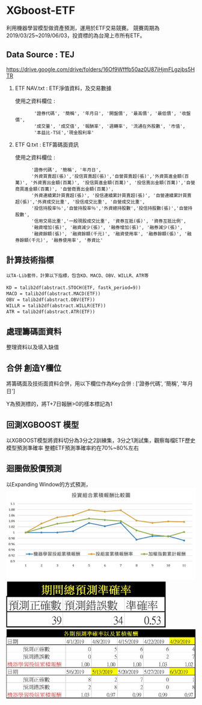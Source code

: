 # XGboost-ETF

利用機器學習模型做資產預測，運用於ETF交易競賽。
競賽周期為2019/03/25~2019/06/03，投資標的為台灣上市所有ETF。


## Data Source : TEJ
https://drive.google.com/drive/folders/16Of9Wfffb50az0U87iHjmFLgzjbs5HTR

1. ETF NAV.txt : ETF淨值資料，及交易數據

   使用之資料欄位 : 

              '證券代碼', '簡稱', '年月日', '開盤價', '最高價', '最低價', '收盤價', 
              '成交量', '成交值', '報酬率', '週轉率', '流通在外股數', '市值',
              '本益比-TSE','現金股利率'

2. ETF Q.txt   : ETF籌碼面資訊

   使用之資料欄位 : 

             '證券代碼', '簡稱', '年月日',
             '外資買賣超(張)','投信買賣超(張)','自營買賣超(張)','外資買進金額(百萬)', '外資賣出金額(百萬)', '投信買進金額(百萬)', '投信賣出金額(百萬)','自營商買進金額(百萬)', '自營商賣出金額(百萬)', 
             '外資連續累計買賣超(張)', '投信連續累計買賣超(張)', '自營連續累計買賣超(張)','外資成交比重', '投信成交比重', '自營成交比重',
             '投信持股率％','自營持股率％','外資總持股數','投信持股數(張)','自營持股數',
             '信用交易比重','一般現股成交比重', '資券互抵(張)', '資券互抵比例',  
             '融資增加(張)', '融資減少(張)', '融券增加(張)', '融券減少(張)',
             '融資餘額(張)', '融資餘額(千元)', '融資使用率', '融券餘額(張)', '融券餘額(千元)', '融券使用率', '券資比'
             
             
## 計算技術指標

    以TA-Lib套件，計算以下指標，包含KD、MACD、OBV、WILLR、ATR等
    
    KD = talib2df(abstract.STOCH(ETF, fastk_period=9))
    MACD = talib2df(abstract.MACD(ETF))
    OBV = talib2df(abstract.OBV(ETF))
    WILLR = talib2df(abstract.WILLR(ETF))
    ATR = talib2df(abstract.ATR(ETF))

## 處理籌碼面資料

   整理資料以及填入缺值

## 合併 創造Y欄位

   將籌碼面及技術面資料合併，用以下欄位作為Key合併 : ['證券代碼', '簡稱', '年月日']
   
   Y為預測標的，將T+7日報酬>0的樣本標記為1

## 回測XGBOOST 模型

   以XGBOOST模型將資料切分為3分之2訓練集，3分之1測試集，觀察每檔ETF歷史模型預測準確率
   整體ETF預測準確率約在70%~80%左右

## 迴圈做股價預測

   以Expanding Window的方式預測，
   ![image](https://github.com/xavior107352022/XGboost-ETF-/blob/master/cummulativ_return.jpg)
   ![image](https://github.com/xavior107352022/XGboost-ETF-/blob/master/period_accuracy.jpg)
   ![image](https://github.com/xavior107352022/XGboost-ETF-/blob/master/statistic.jpg)
             
